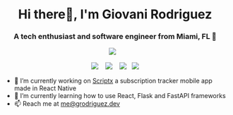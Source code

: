 <h1 align="center">Hi there👋, I'm Giovani Rodriguez</h1>
<h3 align="center">A tech enthusiast and software engineer from Miami, FL 🌴</h3>

<p align="center">
  <a target="_blank" rel="noopener noreferrer" href="https://www.linkedin.com/in/giovaniluisrodriguez/"><img src="https://img.shields.io/badge/-giovaniluisrodriguez-blue?style=flat-square&logo=Linkedin&logoColor=white" /></a>&nbsp;&nbsp;&nbsp;
  <!--<a target="_blank" rel="noopener noreferrer" href="https://instagram.com/gcode0727/"><img src="https://img.shields.io/badge/-gcode0727-purple?style=flat-square&logo=instagram&logoColor=white&link=https://instagram.com/gcode0727/" /></a>&nbsp;&nbsp;&nbsp;
  <a target="_blank" rel="noopener noreferrer" href="https://www.facebook.com/giovaniluisrodriguez"><img src="https://img.shields.io/badge/-giovaniluisrodriguez-blue?style=flat-square&logo=facebook&logoColor=white&link=https://www.facebook.com/giovaniluisrodriguez" /></a>&nbsp;&nbsp;&nbsp;-->
</p>
<p align="center">
  <img src="https://img.shields.io/badge/-C%23-00599C?style=flat-square&logo=csharp" />&nbsp;&nbsp;&nbsp;
  <img src="https://img.shields.io/badge/-Python-00599C?style=flat-square&logo=python&color=yellow&logoColor=white" />&nbsp;&nbsp;&nbsp;
  <img src="https://img.shields.io/badge/-Javascript-00599C?style=flat-square&logo=javascript&color=red&logoColor=white" />&nbsp;&nbsp;
  <img src="https://img.shields.io/badge/-Rust-00599C?style=flat-square&logo=rust&color=01949F&logoColor=white" />
</p>

- 🔭  I’m currently working on [Scriptx](https://github.com/gio101046/scriptx-mobile) a subscription tracker mobile app made in React Native
- 🌱  I’m currently learning how to use React, Flask and FastAPI frameworks
- 📫  Reach me at me@grodriguez.dev
